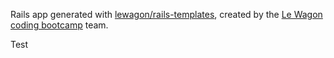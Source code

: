 Rails app generated with [lewagon/rails-templates](https://github.com/lewagon/rails-templates), created by the [Le Wagon coding bootcamp](https://www.lewagon.com) team.


Test

